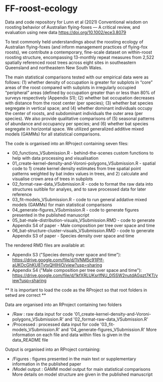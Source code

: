 # FF-roost-ecology
Data and code repository for Lunn et al (2021) Conventional wisdom on roosting behavior of Australian flying-foxes — A critical review, and evaluation using new data <https://doi.org/10.1002/ece3.8079>

To test commonly held understandings about the roosting ecology of Australian flying-foxes (and inform management practices of flying-fox roosts), we contribute a contemporary, fine-scale dataset on within-roost roosting structure, encompassing 13-monthly repeat measures from 2,522 spatially referenced roost trees across eight sites in southeastern Queensland and northeastern New South Wales. 

The main statistical comparisons tested with our empirical data were as follows: (1) whether density of occupation is greater for subplots in “core” areas of the roost compared with subplots in irregularly occupied “peripheral” areas (defined by occupation greater than or less than 80% of surveys respectively (Appendix S1); (2) whether bat occupation decreases with distance from the roost center (per species); (3) whether bat species segregate in vertical space; and (4) whether dominant individuals occupy the center of roosts, and subdominant individuals the outer area (per species). We also provide qualitative comparisons of (5) seasonal patterns of abundance and occupancy per species; and (6) whether bat species segregate in horizontal space. We utilized generalized additive mixed models (GAMMs) for all statistical comparisons.

The code is organised into an RProject containing seven files:
- 00_functions_VSubmission.R - behind-the-scenes custom functions to help with data processing and visualisation
- 01_create-kernel-density-and-Voroni-polygons_VSubmission.R - spatial code to 1) create kernel density estimates from tree spatial point patterns weighted by bat index values in trees, and 2) calculate and visualise crown area of trees in subplots
- 02_format-raw-data_VSubmission.R - code to format the raw data into structures suitible for analyes, and to save processed data for later reference
- 03_fit-models_VSubmission.R - code to run general addative mixed models (GAMMs) for main statistical comparisons
- 04_generate-figures_VSubmission.R - code to generate figures presented in the published manuscript
- 05_bat-male-distribution-visuals_VSubmission.RMD - code to generate Appendix S4 of paper - Male composition per tree over space and time
- 06_bat-structure-cluster-visuals_VSubmission.RMD - code to generate Appendix S3 of paper - Species density over space and time

The rendered RMD files are available at:
- Appendix S3 ("Species density over space and time"): https://drive.google.com/file/d/1VNM5c91lPlf-aUKOcGhKU8TvtxQHIHiO/view?usp=sharing
- Appendix S4 ("Male composition per tree over space and time"): https://drive.google.com/file/d/1kfXRLUKsrlfNU_0I5SW2nutdAGqzt7KT/view?usp=sharing

** It is important to load the code as the RProject so that root folders in setwd are correct **

Data are organised into an RProject containing two folders
- /Raw : raw data input for code '01_create-kernel-density-and-Voroni-polygons_VSubmission.R' and '02_format-raw-data_VSubmission.R'
- /Processed : processed data input for code '03_fit-models_VSubmission.R' and '04_generate-figures_VSubmission.R'
More information on each file and data within files is given in the data_README file

Output is organised into an RProject containing:
- /Figures : figures presented in the main text or supplementary information in the published paper
- /Model output : GAMM model output for main statistical comparisons
More details on model structure are given in the published manuscript

